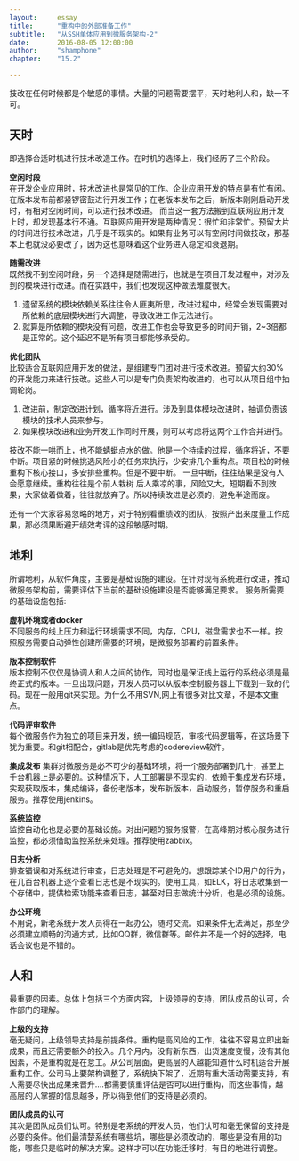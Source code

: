 ```yaml
---
layout:     essay
title:      "重构中的外部准备工作"
subtitle:   "从SSH单体应用到微服务架构-2"
date:       2016-08-05 12:00:00
author:     "shamphone"
chapter:	"15.2"

---
```


技改在任何时候都是个敏感的事情。大量的问题需要摆平，天时地利人和，缺一不可。

## 天时

即选择合适时机进行技术改造工作。在时机的选择上，我们经历了三个阶段。

**空闲时段**  
在开发企业应用时，技术改进也是常见的工作。企业应用开发的特点是有忙有闲。在版本发布前都紧锣密鼓进行开发工作；在老版本发布之后，新版本刚刚启动开发时，有相对空闲时间，可以进行技术改进。
而当这一套方法搬到互联网应用开发上时，却发现基本行不通。互联网应用开发是两种情况：很忙和非常忙。预留大片的时间进行技术改进，几乎是不现实的。如果有业务可以有空闲时间做技改，那基本上也就没必要改了，因为这也意味着这个业务进入稳定和衰退期。

**随需改进**  
既然找不到空闲时段，另一个选择是随需进行，也就是在项目开发过程中，对涉及到的模块进行改进。而在实践中，我们也发现这种做法难度很大。

1. 遗留系统的模块依赖关系往往令人匪夷所思，改进过程中，经常会发现需要对所依赖的底层模块进行大调整，导致改进工作无法进行。  
2. 就算是所依赖的模块没有问题，改进工作也会导致更多的时间开销，2~3倍都是正常的。这个延迟不是所有项目都能够承受的。  

**优化团队**  
比较适合互联网应用开发的做法，是组建专门团对进行技术改进。预留大约30%的开发能力来进行技改。这些人可以是专门负责架构改进的，也可以从项目组中抽调轮岗。
1. 改进前，制定改进计划，循序将近进行。涉及到具体模块改进时，抽调负责该模块的技术人员来参与。 
2. 如果模块改进和业务开发工作同时开展，则可以考虑将这两个工作合并进行。 

技改不能一哄而上，也不能蜻蜓点水的做。他是一个持续的过程，循序将近，不要中断。项目紧的时候挑选风险小的任务来执行，少安排几个重构点。项目松的时候重构下核心接口，多安排些重构。但是不要中断。  一旦中断，往往结果是没有人会愿意继续。重构往往是个前人栽树 后人乘凉的事，风险又大，短期看不到效果，大家做着做着，往往就放弃了。所以持续改进是必须的，避免半途而废。  

还有一个大家容易忽略的地方，对于特别看重绩效的团队，按照产出来度量工作成果，那必须果断避开绩效考评的这段敏感时期。

## 地利

所谓地利，从软件角度，主要是基础设施的建设。在针对现有系统进行改进，推动微服务架构前，需要评估下当前的基础设施建设是否能够满足要求。 服务所需要的基础设施包括:

**虚机环境或者docker**  
不同服务的线上压力和运行环境需求不同，内存，CPU，磁盘需求也不一样。按照服务需要自动弹性创建所需要的环境，是微服务部署的前置条件。

**版本控制软件**  
版本控制不仅仅是协调人和人之间的协作，同时也是保证线上运行的系统必须是最终正式的版本。一旦出现问题，开发人员可以从版本控制服务器上下载到一致的代码。现在一般用git来实现。为什么不用SVN,网上有很多对比文章，不是本文重点。

**代码评审软件**  
每个微服务作为独立的项目来开发，统一编码规范，审核代码逻辑等，在这场景下犹为重要。和git相配合，gitlab是优先考虑的codereview软件。

**集成发布**
集群对微服务是必不可少的基础环境，将一个服务部署到几十，甚至上千台机器上是必要的。这种情况下，人工部署是不现实的，依赖于集成发布环境，实现获取版本，集成编译，备份老版本，发布新版本，启动服务，暂停服务和重启服务。推荐使用jenkins。

**系统监控**  
监控自动化也是必要的基础设施。对出问题的服务报警，在高峰期对核心服务进行监控，都必须借助监控系统来处理。推荐使用zabbix。

**日志分析**   
排查错误和对系统进行审查，日志处理是不可避免的。想跟踪某个ID用户的行为，在几百台机器上逐个查看日志也是不现实的。使用工具，如ELK，将日志收集到一个存储中，提供检索功能来查看日志，甚至对日志做统计分析，也是必须的设施。

**办公环境**  
不用说，新老系统开发人员得在一起办公，随时交流。如果条件无法满足，那至少必须建立顺畅的沟通方式，比如QQ群，微信群等。邮件并不是一个好的选择，电话会议也是不错的。


## 人和

最重要的因素。总体上包括三个方面内容，上级领导的支持，团队成员的认可，合作部门的理解。

**上级的支持**  
毫无疑问，上级领导支持是前提条件。重构是高风险的工作，往往不容易立即出新成果，而且还需要额外的投入。几个月内，没有新东西，出货速度变慢，没有其他因素，不是重构就是在怠工。从公司层面，更高层的人越能知道什么时机适合开展重构工作。公司马上要架构调整了，系统快下架了，近期有重大活动需要支持，有人需要尽快出成果来晋升....都需要慎重评估是否可以进行重构，而这些事情，越高层的人掌握的信息越多，所以得到他们的支持是必须的。

**团队成员的认可**  
其次是团队成员们认可。特别是老系统的开发人员，他们认可和毫无保留的支持是必要的条件。他们最清楚系统有哪些坑，哪些是必须改动的，哪些是没有用的功能，哪些只是临时的解决方案。这样才可以在功能迁移时，有目的地进行调整。

